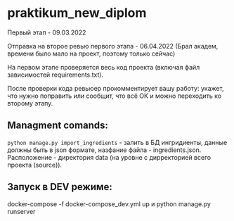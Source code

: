 # praktikum_new_diplom

Первый этап - 09.03.2022

Отправка на второе ревью первого этапа - 06.04.2022 (Брал академ, времени было мало на проект, поэтому только сейчас)

На первом этапе проверяется весь код проекта (включая файл зависимостей requirements.txt).

После проверки кода ревьюер прокомментирует вашу работу: укажет, что нужно поправить или сообщит, что всё ОК и можно переходить ко второму этапу.

## Managment comands:
```python manage.py import_ingredients``` - залить в БД ингридиенты, данные должны быть в json формате, назфание файла - ingredients.json. Расположение - директория data (на уровне с дирректорией всего проекта (source)).

## Запуск в DEV режиме:
docker-compose -f docker-compose_dev.yml up и python manage.py runserver